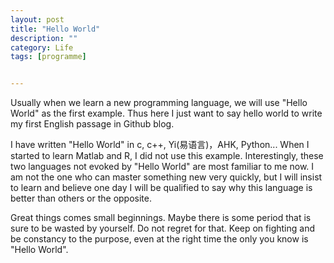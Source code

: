 ```yaml
---
layout: post
title: "Hello World"
description: ""
category: Life
tags: [programme]


---
```


Usually when we learn a new programming language, we will use "Hello World" as the first example. Thus here I just want 
to say hello world to write my first English passage in Github blog.

I have written "Hello World" in c, c++, Yi(易语言)，AHK, Python... When I started to learn Matlab and R, I did not use this
example. Interestingly, these two languages not evoked by "Hello World" are most familiar to me now. I am not the one who 
can master something new very quickly, but I will insist to learn and believe one day I will be qualified to say 
why this language is better than others or the opposite.

Great things comes small beginnings. Maybe there is some period that is sure to be wasted by yourself. Do not regret for that. 
Keep on fighting and be constancy to the purpose, even at the right time  the only you know is "Hello World".


